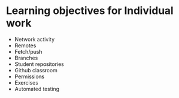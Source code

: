 # Learning objectives for Individual work

* Network activity
* Remotes
* Fetch/push
* Branches
* Student repositories
* Github classroom
* Permissions
* Exercises
* Automated testing
